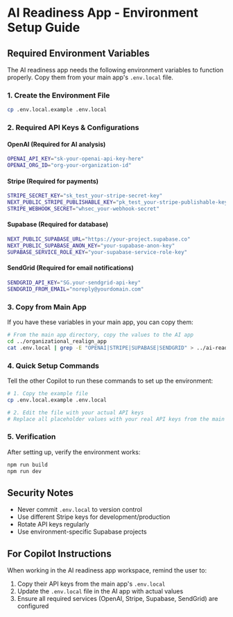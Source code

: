 # AI Readiness App - Environment Setup Guide

## Required Environment Variables

The AI readiness app needs the following environment variables to function properly. Copy them from your main app's `.env.local` file.

### 1. Create the Environment File
```bash
cp .env.local.example .env.local
```

### 2. Required API Keys & Configurations

#### OpenAI (Required for AI analysis)
```bash
OPENAI_API_KEY="sk-your-openai-api-key-here"
OPENAI_ORG_ID="org-your-organization-id"
```

#### Stripe (Required for payments)
```bash
STRIPE_SECRET_KEY="sk_test_your-stripe-secret-key"
NEXT_PUBLIC_STRIPE_PUBLISHABLE_KEY="pk_test_your-stripe-publishable-key" 
STRIPE_WEBHOOK_SECRET="whsec_your-webhook-secret"
```

#### Supabase (Required for database)
```bash
NEXT_PUBLIC_SUPABASE_URL="https://your-project.supabase.co"
NEXT_PUBLIC_SUPABASE_ANON_KEY="your-supabase-anon-key"
SUPABASE_SERVICE_ROLE_KEY="your-supabase-service-role-key"
```

#### SendGrid (Required for email notifications)
```bash
SENDGRID_API_KEY="SG.your-sendgrid-api-key"
SENDGRID_FROM_EMAIL="noreply@yourdomain.com"
```

### 3. Copy from Main App
If you have these variables in your main app, you can copy them:

```bash
# From the main app directory, copy the values to the AI app
cd ../organizational_realign_app
cat .env.local | grep -E "OPENAI|STRIPE|SUPABASE|SENDGRID" > ../ai-readiness-app/env_values.txt
```

### 4. Quick Setup Commands

Tell the other Copilot to run these commands to set up the environment:

```bash
# 1. Copy the example file
cp .env.local.example .env.local

# 2. Edit the file with your actual API keys
# Replace all placeholder values with your real API keys from the main app
```

### 5. Verification
After setting up, verify the environment works:

```bash
npm run build
npm run dev
```

## Security Notes
- Never commit `.env.local` to version control
- Use different Stripe keys for development/production  
- Rotate API keys regularly
- Use environment-specific Supabase projects

## For Copilot Instructions
When working in the AI readiness app workspace, remind the user to:
1. Copy their API keys from the main app's `.env.local`
2. Update the `.env.local` file in the AI app with actual values
3. Ensure all required services (OpenAI, Stripe, Supabase, SendGrid) are configured
